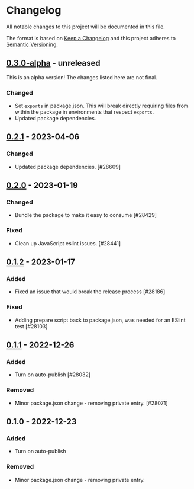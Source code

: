 # Changelog

All notable changes to this project will be documented in this file.

The format is based on [Keep a Changelog](https://keepachangelog.com/en/1.0.0/)
and this project adheres to [Semantic Versioning](https://semver.org/spec/v2.0.0.html).

## [0.3.0-alpha] - unreleased

This is an alpha version! The changes listed here are not final.

### Changed
- Set `exports` in package.json. This will break directly requiring files from within the package in environments that respect `exports`.
- Updated package dependencies.

## [0.2.1] - 2023-04-06
### Changed
- Updated package dependencies. [#28609]

## [0.2.0] - 2023-01-19
### Changed
- Bundle the package to make it easy to consume [#28429]

### Fixed
- Clean up JavaScript eslint issues. [#28441]

## [0.1.2] - 2023-01-17
### Added
- Fixed an issue that would break the release process [#28186]

### Fixed
- Adding prepare script back to package.json, was needed for an ESlint test [#28103]

## [0.1.1] - 2022-12-26
### Added
- Turn on auto-publish [#28032]

### Removed
- Minor package.json change - removing private entry. [#28071]

## 0.1.0 - 2022-12-23
### Added
- Turn on auto-publish

### Removed
- Minor package.json change - removing private entry.

[0.3.0-alpha]: https://github.com/Automattic/jetpack-image-guide/compare/v0.2.1...v0.3.0-alpha
[0.2.1]: https://github.com/Automattic/jetpack-image-guide/compare/v0.2.0...v0.2.1
[0.2.0]: https://github.com/Automattic/jetpack-image-guide/compare/v0.1.2...v0.2.0
[0.1.2]: https://github.com/Automattic/jetpack-image-guide/compare/v0.1.1...v0.1.2
[0.1.1]: https://github.com/Automattic/jetpack-image-guide/compare/v0.1.0...v0.1.1
